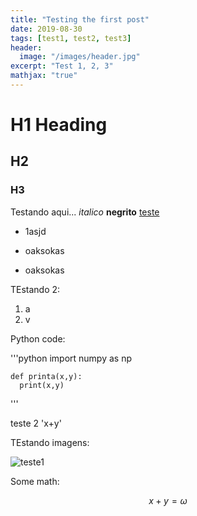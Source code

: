 ```yaml
---
title: "Testing the first post"
date: 2019-08-30
tags: [test1, test2, test3]
header:
  image: "/images/header.jpg"
excerpt: "Test 1, 2, 3"
mathjax: "true"
---
```



# H1 Heading

## H2

### H3

Testando aqui... *italico* **negrito** [teste](http://www.google.com.br)

* 1asjd
+ oaksokas
- oaksokas

TEstando 2:
1. a
2. v

Python code:

'''python
    import numpy as np

    def printa(x,y):
      print(x,y)

'''

teste 2 'x+y'

TEstando imagens:

<img src="{{ site.url }}{{ site.baseurl }}/images/bio.jpeg" alt="teste1">

Some math:

$$x+y=\omega$$
